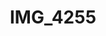 ---
pid: '136'
layout: photos
title: IMG_4255
filename: IMG_4255.jpg
caption: 
previous_pid: '135'
next_pid: '137'
permalink: "/photos/136.html"
---